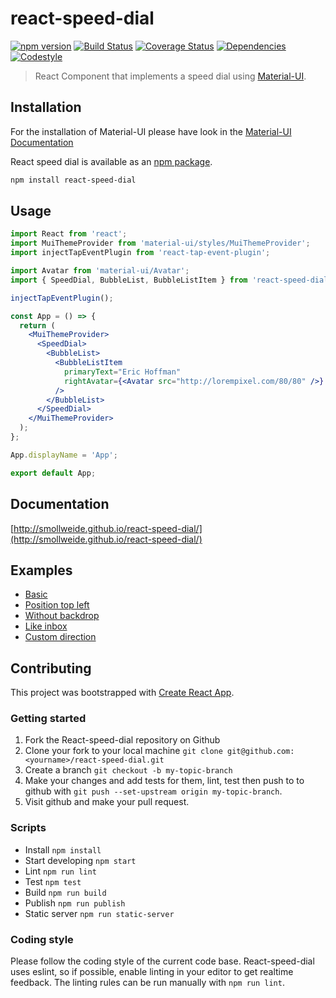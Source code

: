 
# react-speed-dial

[![npm version](https://badge.fury.io/js/react-speed-dial.svg)](https://badge.fury.io/js/react-speed-dial)
[![Build Status](https://img.shields.io/travis/smollweide/react-speed-dial/master.svg)](https://travis-ci.org/smollweide/react-speed-dial)
[![Coverage Status](https://coveralls.io/repos/github/smollweide/react-speed-dial/badge.svg?branch=master)](https://coveralls.io/github/smollweide/react-speed-dial?branch=master)
[![Dependencies](https://img.shields.io/david/smollweide/react-speed-dial/master.svg)](https://david-dm.org/smollweide/react-speed-dial)
[![Codestyle](https://img.shields.io/badge/codestyle-namics-green.svg)](https://github.com/namics/eslint-config-namics)

> React Component that implements a speed dial using [Material-UI](http://www.material-ui.com).

## Installation

For the installation of Material-UI please have look in the [Material-UI Documentation](https://github.com/callemall/material-ui)

React speed dial is available as an [npm package](https://www.npmjs.org/package/react-speed-dial).

```sh
npm install react-speed-dial
```

## Usage

```jsx
import React from 'react';
import MuiThemeProvider from 'material-ui/styles/MuiThemeProvider';
import injectTapEventPlugin from 'react-tap-event-plugin';

import Avatar from 'material-ui/Avatar';
import { SpeedDial, BubbleList, BubbleListItem } from 'react-speed-dial';

injectTapEventPlugin();

const App = () => {
  return (
    <MuiThemeProvider>
      <SpeedDial>
        <BubbleList>
          <BubbleListItem
            primaryText="Eric Hoffman"
            rightAvatar={<Avatar src="http://lorempixel.com/80/80" />}
          />
        </BubbleList>
      </SpeedDial>
    </MuiThemeProvider>
  );
};

App.displayName = 'App';

export default App;
```
## Documentation
[http://smollweide.github.io/react-speed-dial/](http://smollweide.github.io/react-speed-dial/)

## Examples
- [Basic](https://smollweide.github.io/react-speed-dial/#/basic)
- [Position top left](https://smollweide.github.io/react-speed-dial/#/top-left)
- [Without backdrop](https://smollweide.github.io/react-speed-dial/#/no-backdrop)
- [Like inbox](https://smollweide.github.io/react-speed-dial/#/inbox)
- [Custom direction](https://smollweide.github.io/react-speed-dial/#/direction)

## Contributing

This project was bootstrapped with [Create React App](https://github.com/facebookincubator/create-react-app).

### Getting started

1. Fork the React-speed-dial repository on Github
2. Clone your fork to your local machine `git clone git@github.com:<yourname>/react-speed-dial.git`
3. Create a branch `git checkout -b my-topic-branch`
4. Make your changes and add tests for them, lint, test then push to to github with `git push --set-upstream origin my-topic-branch`.
5. Visit github and make your pull request.

### Scripts
- Install `npm install`
- Start developing `npm start`
- Lint `npm run lint`
- Test `npm test`
- Build `npm run build`
- Publish `npm run publish`
- Static server `npm run static-server`

### Coding style
Please follow the coding style of the current code base.
React-speed-dial uses eslint, so if possible, enable linting in your editor to get realtime feedback.
The linting rules can be run manually with `npm run lint`.
